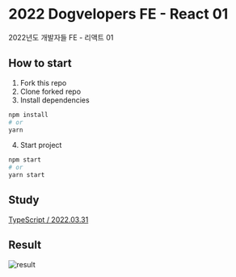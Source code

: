 # 2022 Dogvelopers FE - React 01

2022년도 개발자들 FE - 리액트 01

## How to start

1. Fork this repo
2. Clone forked repo
3. Install dependencies

```bash
npm install
# or
yarn
```

4. Start project

```bash
npm start
# or
yarn start
```

## Study

[TypeScript / 2022.03.31](docs/README.md)



## Result

![result](https://user-images.githubusercontent.com/63100352/161068019-67bf119f-42c7-4a44-ac3d-952da603725c.png)
